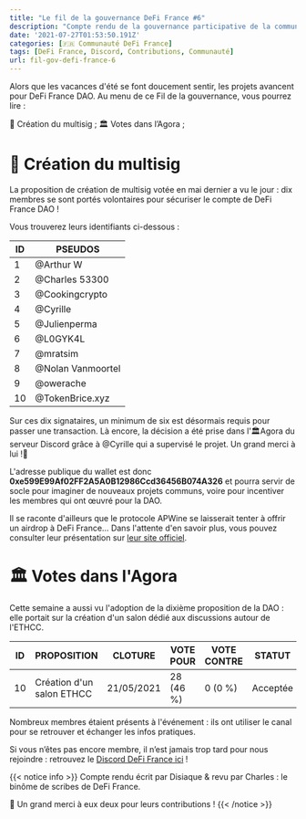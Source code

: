 ```yaml
---
title: "Le fil de la gouvernance DeFi France #6"
description: "Compte rendu de la gouvernance participative de la communauté DeFi France. Le multisig de DeFi France DAO a été créé !"
date: '2021-07-27T01:53:50.191Z'
categories: [🇫🇷 Communauté DeFi France]
tags: [DeFi France, Discord, Contributions, Communauté]
url: fil-gov-defi-france-6
---
```


Alors que les vacances d'été se font doucement sentir, les projets avancent pour DeFi France DAO. Au menu de ce Fil de la gouvernance, vous pourrez lire :

📢 Création du multisig ;
🏛️ Votes dans l’Agora ;

# 📢 Création du multisig

La proposition de création de multisig votée en mai dernier a vu le jour : dix membres se sont portés volontaires pour sécuriser le compte de DeFi France DAO  !

Vous trouverez leurs identifiants ci-dessous :

|ID| 	PSEUDOS|
|--|--|
|1| 	@Arthur W|
|2| 	@Charles 53300|
|3| 	@Cookingcrypto|
|4| 	@Cyrille|
|5| 	@Julienperma|
|6| 	@L0GYK4L|
|7| 	@mratsim|
|8| 	@Nolan Vanmoortel|
|9| 	@owerache|
|10| 	@TokenBrice.xyz|

Sur ces dix signataires, un minimum de six est désormais requis pour passer une transaction. Là encore, la décision a été prise dans l'🏛️Agora du serveur Discord grâce à @Cyrille qui a supervisé le projet. Un grand merci à lui !🙏

L'adresse publique du wallet est donc **0xe599E99Af02FF2A5A0B12986Ccd36456B074A326** et pourra servir de socle pour imaginer de nouveaux projets communs, voire pour incentiver les membres qui ont œuvré pour la DAO.

Il se raconte d'ailleurs que le protocole APWine se laisserait tenter à offrir un airdrop à DeFi France… Dans l'attente d'en savoir plus, vous pouvez consulter leur présentation sur [leur site officiel](https://www.apwine.fi/).


# 🏛️ Votes dans l'Agora

Cette semaine a aussi vu l'adoption de la dixième proposition de la DAO : elle portait sur la création d'un salon dédié aux discussions autour de l'ETHCC.

|ID| 	PROPOSITION| 	CLOTURE| 	VOTE POUR| 	VOTE CONTRE| 	STATUT|
|--|--|--|--|--|--|
|10|Création d'un salon ETHCC|21/05/2021| 	28 (46 %)| 	0 (0 %)| 	Acceptée|

Nombreux membres étaient présents à l'événement : ils ont utiliser le canal pour se retrouver et échanger les infos pratiques.

Si vous n’êtes pas encore membre, il n’est jamais trop tard pour nous rejoindre : retrouvez le [Discord DeFi France ici](https://discord.com/invite/3bWZcK2) !

{{< notice info >}}
Compte rendu écrit par Disiaque & revu par Charles : le binôme de scribes de DeFi France.

🙏 Un grand merci à eux deux pour leurs contributions !
{{< /notice >}}
